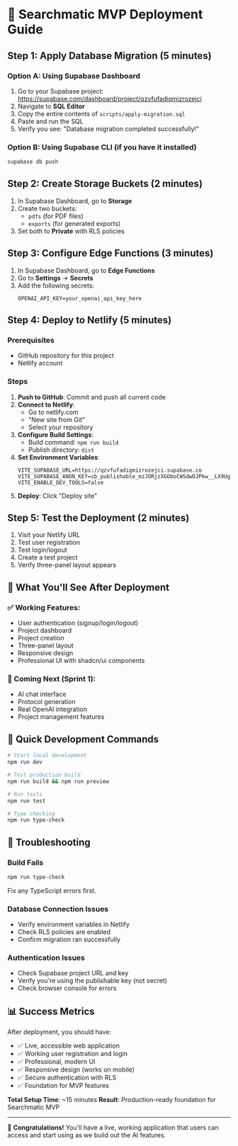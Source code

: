# 🚀 Searchmatic MVP Deployment Guide

## Step 1: Apply Database Migration (5 minutes)

### Option A: Using Supabase Dashboard
1. Go to your Supabase project: https://supabase.com/dashboard/project/qzvfufadiqmizrozejci
2. Navigate to **SQL Editor**
3. Copy the entire contents of `scripts/apply-migration.sql`
4. Paste and run the SQL
5. Verify you see: "Database migration completed successfully!"

### Option B: Using Supabase CLI (if you have it installed)
```bash
supabase db push
```

## Step 2: Create Storage Buckets (2 minutes)

1. In Supabase Dashboard, go to **Storage**
2. Create two buckets:
   - `pdfs` (for PDF files)
   - `exports` (for generated exports)
3. Set both to **Private** with RLS policies

## Step 3: Configure Edge Functions (3 minutes)

1. In Supabase Dashboard, go to **Edge Functions**
2. Go to **Settings** → **Secrets**
3. Add the following secrets:
   ```
   OPENAI_API_KEY=your_openai_api_key_here
   ```

## Step 4: Deploy to Netlify (5 minutes)

### Prerequisites
- GitHub repository for this project
- Netlify account

### Steps
1. **Push to GitHub**: Commit and push all current code
2. **Connect to Netlify**:
   - Go to netlify.com
   - "New site from Git"
   - Select your repository
3. **Configure Build Settings**:
   - Build command: `npm run build`
   - Publish directory: `dist`
4. **Set Environment Variables**:
   ```
   VITE_SUPABASE_URL=https://qzvfufadiqmizrozejci.supabase.co
   VITE_SUPABASE_ANON_KEY=sb_publishable_mzJORjzXGOboCWSdwDJPkw__LX9UgLS
   VITE_ENABLE_DEV_TOOLS=false
   ```
5. **Deploy**: Click "Deploy site"

## Step 5: Test the Deployment (2 minutes)

1. Visit your Netlify URL
2. Test user registration
3. Test login/logout
4. Create a test project
5. Verify three-panel layout appears

## 🎯 What You'll See After Deployment

### ✅ Working Features:
- User authentication (signup/login/logout)
- Project dashboard
- Project creation
- Three-panel layout
- Responsive design
- Professional UI with shadcn/ui components

### 🚧 Coming Next (Sprint 1):
- AI chat interface
- Protocol generation
- Real OpenAI integration
- Project management features

## 🔧 Quick Development Commands

```bash
# Start local development
npm run dev

# Test production build
npm run build && npm run preview

# Run tests
npm run test

# Type checking
npm run type-check
```

## 🚨 Troubleshooting

### Build Fails
```bash
npm run type-check
```
Fix any TypeScript errors first.

### Database Connection Issues
- Verify environment variables in Netlify
- Check RLS policies are enabled
- Confirm migration ran successfully

### Authentication Issues
- Check Supabase project URL and key
- Verify you're using the publishable key (not secret)
- Check browser console for errors

## 📊 Success Metrics

After deployment, you should have:
- ✅ Live, accessible web application
- ✅ Working user registration and login
- ✅ Professional, modern UI
- ✅ Responsive design (works on mobile)
- ✅ Secure authentication with RLS
- ✅ Foundation for MVP features

**Total Setup Time**: ~15 minutes
**Result**: Production-ready foundation for Searchmatic MVP

---

🎉 **Congratulations!** You'll have a live, working application that users can access and start using as we build out the AI features.